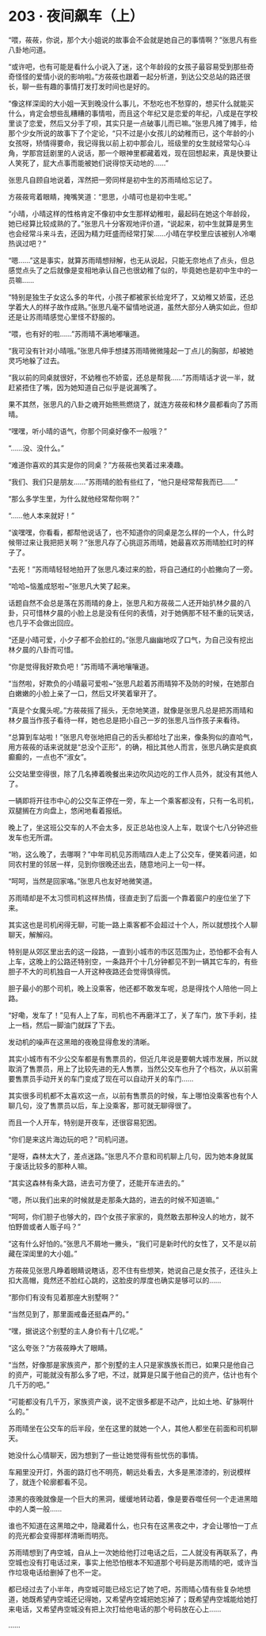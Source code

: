 # 203 · 夜间飙车（上）

“喂，莜莜，你说，那个大小姐说的故事会不会就是她自己的事情啊？”张思凡有些八卦地问道。

“或许吧，也有可能是看什么小说入了迷，这个年龄段的女孩子最容易受到那些奇奇怪怪的爱情小说的影响啦。”方莜莜也跟着一起分析道，到达公交总站的路还很长，聊一些有趣的事情打发打发时间也是好的。

“像这样深闺的大小姐一天到晚没什么事儿，不愁吃也不愁穿的，想买什么就能买什么，肯定会想些乱糟糟的事情啦，而且这个年纪又是恋爱的年纪，八成是在学校里谈了恋爱，然后又分手了呗，其实只是一点破事儿而已嘛。”张思凡摊了摊手，给那个少女所说的故事下了个定论，“只不过是小女孩儿的幼稚而已，这个年龄的小女孩呀，矫情得要命，我记得我以前上初中那会儿，班级里的女生就经常勾心斗角，学那宫廷剧里的人说话，那一个眼神里都藏着戏，现在回想起来，真是快要让人笑死了，屁大点事而能被她们说得惊天动地的……”

张思凡自顾自地说着，浑然把一旁同样是初中生的苏雨晴给忘记了。

方莜莜弯着眼睛，掩嘴笑道：“思思，小晴可也是初中生呢。”

“小晴，小晴这样的性格肯定不像初中女生那样幼稚啦，最起码在她这个年龄段，她已经算比较成熟的了。”张思凡十分客观地评价道，“说起来，初中生就算是男生也会经常斗来斗去，还因为精力旺盛而经常打架……小晴在学校里应该被别人冷嘲热讽过吧？”

“嗯……”这是事实，就算苏雨晴想辩解，也无从说起，只能无奈地点了点头，但总感觉点头了之后就像是变相地承认自己也很幼稚了似的，毕竟她也是初中生中的一员嘛……

“特别是独生子女这么多的年代，小孩子都被家长给宠坏了，又幼稚又娇蛮，还总学着大人的样子故作成熟。”张思凡毫不留情地说道，虽然大部分人确实如此，但却还是让苏雨晴感觉心里怪不舒服的。

“喂，也有好的啦……”苏雨晴不满地嘟嚷道。

“我可没有针对小晴哦。”张思凡伸手想揉苏雨晴微微隆起一丁点儿的胸部，却被她灵巧地躲了过去。

“我以前的同桌就很好，不幼稚也不娇蛮，还总是帮我……”苏雨晴话才说一半，就赶紧捂住了嘴，因为她知道自己似乎是说漏嘴了。

果不其然，张思凡的八卦之魂开始熊熊燃烧了，就连方莜莜和林夕晨都看向了苏雨晴。

“嘿嘿，听小晴的语气，你那个同桌好像不一般哦？”

“……没、没什么。”

“难道你喜欢的其实是你的同桌？”方莜莜也笑着过来凑趣。

“我们、我们只是朋友……”苏雨晴的脸有些红了，“他只是经常帮我而已……”

“那么多学生里，为什么就他经常帮你啊？”

“……他人本来就好！”

“诶嘿嘿，你看看，都帮他说话了，也不知道你的同桌是怎么样的一个人，什么时候带过来让我把把关啊？”张思凡存了心挑逗苏雨晴，她最喜欢苏雨晴脸红时的样子了。

“去死！”苏雨晴轻轻地拍开了张思凡凑过来的脸，将自己通红的小脸撇向了一旁。

“哈哈~恼羞成怒啦~”张思凡大笑了起来。

话题自然不会总是落在苏雨晴的身上，张思凡和方莜莜二人还开始扒林夕晨的八卦，只可惜林夕晨的小脸上总是没有任何的表情，对于她俩那不轻不重的玩笑话，也几乎不会做出回应。

“还是小晴可爱，小夕子都不会脸红的。”张思凡幽幽地叹了口气，为自己没有挖出林夕晨的八卦而可惜。

“你是觉得我好欺负吧！”苏雨晴不满地嚷嚷道。

“当然啦，好欺负的小晴最可爱啦~”张思凡趁着苏雨晴猝不及防的时候，在她那白白嫩嫩的小脸上亲了一口，然后又坏笑着窜开了。

“真是个女魔头呢。”方莜莜摇了摇头，无奈地笑道，就像是张思凡总是把苏雨晴和林夕晨当作孩子看待一样，她也总是把小自己一岁的张思凡当作孩子来看待。

“总算到车站啦！”张思凡夸张地把自己的舌头都给吐了出来，像条狗似的直哈气，用方莜莜的话来说就是“总没个正形”，的确，相比其他人而言，张思凡确实是疯疯癫癫的，一点也不“淑女”。

公交站里空得很，除了几名捧着晚餐出来边吹风边吃的工作人员外，就没有其他人了。

一辆即将开往市中心的公交车正停在一旁，车上一个乘客都没有，只有一名司机，双腿搁在方向盘上，悠闲地看着报纸。

晚上了，坐这班公交车的人不会太多，反正总站也没人上车，耽误个七八分钟迟些发车也无所谓。

“哟，这么晚了，去哪啊？”中年司机见苏雨晴四人走上了公交车，便笑着问道，如同农村里的邻居一样，见到你很晚还出去，随意地问上一句一样。

“呵呵，当然是回家咯。”张思凡也友好地微笑道。

苏雨晴却是不太习惯司机这样热情，径直走到了后面一个靠着窗户的座位坐了下来。

其实这也是司机闲得无聊，可能一路上乘客都不会超过十个人，所以就想找个人聊聊天，解解闷。

特别是从郊区里出去的这一段路，一直到小城市的市区范围为止，恐怕都不会有人上车，这晚上的公路还特别空，一条路开个十几分钟都见不到一辆其它车的，有些胆子不大的司机独自一人开这种夜路还会觉得慎得慌。

胆子最小的那个司机，晚上没乘客，他还都不敢发车呢，总是得找个人陪他一同上路。

“好嘞，发车了！”见有人上了车，司机也不再磨洋工了，关了车门，放下手刹，挂上一档，然后一脚油门就踩了下去。

发动机的噪声在这黑暗的夜晚显得愈发的清晰。

其实小城市有不少公交车都是有售票员的，但近几年说是要朝大城市发展，所以就取消了售票员，用上了比较先进的无人售票，当然公交车也升了个档次，从以前需要售票员手动开关的车门变成了现在可以自动开关的车门……

其实很多司机都不太喜欢这一点，以前有售票员的时候，车上哪怕没乘客也有个人聊几句，没了售票员以后，车上没乘客，那可就无聊得很了。

而且一个人开车，特别是开夜车，还很容易犯困。

“你们是来这片海边玩的吧？”司机问道。

“是呀，森林太大了，差点迷路。”张思凡不介意和司机聊上几句，因为她本身就属于废话比较多的那种人嘛。

“其实这森林有条大路，进去可方便了，还能开车进去的。”

“嗯，所以我们出来的时候就是走那条大路的，进去的时候不知道嘛。”

“呵呵，你们胆子也够大的，四个女孩子家家的，竟然敢去那种没人的地方，就不怕野兽或者人贩子吗？”

“这有什么好怕的。”张思凡不屑地一撇头，“我们可是新时代的女性了，又不是以前藏在深闺里的大小姐。”

方莜莜见张思凡睁着眼睛说瞎话，忍不住有些想笑，她说自己是女孩子，还往头上扣大高帽，竟然还不脸红心跳的，这脸皮的厚度也确实是够可以的……

“那你们有没有见着那座大别墅啊？”

“当然见到了，那里面戒备还挺森严的。”

“嘿，据说这个别墅的主人身价有十几亿呢。”

“这么夸张？”方莜莜睁大了眼睛。

“当然，好像那是家族资产，那个别墅的主人只是家族族长而已，如果只是他自己的资产，可能就没有那么多了吧，不过，就算是只属于他自己的资产，估计也有个几千万的吧。”

“可能都没有几千万，家族资产诶，说不定很多都是不动产，比如土地、矿脉啊什么的。”

苏雨晴坐在公交车的后半段，坐在这里的就她一个人，其他人都坐在前面和司机聊天。

她没什么心情聊天，因为想到了一些让她觉得有些忧伤的事情。

车厢里没开灯，外面的路灯也不明亮，朝远处看去，大多是黑漆漆的，别说模样了，就连个轮廓都看不见。

漆黑的夜晚就像是一个巨大的黑洞，缓缓地转动着，像是要吞噬任何一个走进黑暗中的人类一般……

谁也不知道在这黑暗之中，隐藏着什么，也只有在这黑夜之中，才会让哪怕一丁点的亮光都会变得那样清晰而明亮。

苏雨晴想到了冉空城，自从上一次她给他打过电话之后，二人就没有再联系了，冉空城也没有打电话过来，事实上他恐怕根本不知道那个号码是苏雨晴的吧，或许当作垃圾电话给删掉了也不一定。

都已经过去了小半年，冉空城可能已经忘记了她了吧，苏雨晴心情有些复杂地想道，她既希望冉空城还记得她，又希望冉空城把她忘掉了；既希望冉空城能给她打来电话，又希望冉空城没有把上次打给他电话的那个号码放在心上……

……
